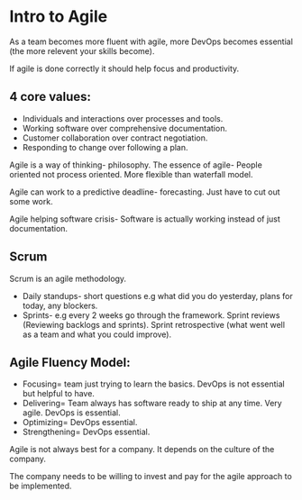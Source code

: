 # Intro to Agile

As a team becomes more fluent with agile, more DevOps becomes essential (the more relevent your skills become). 

If agile is done correctly it should help focus and productivity. 

## 4 core values:

- Individuals and interactions over processes and tools. 
- Working software over comprehensive documentation. 
- Customer collaboration over contract negotiation. 
- Responding to change over following a plan. 


Agile is a way of thinking- philosophy. 
The essence of agile- People oriented not process oriented. 
More flexible than waterfall model.

Agile can work to a predictive deadline- forecasting. Just have to cut out some work.

Agile helping software crisis- Software is actually working instead of just documentation. 

## Scrum
Scrum is an agile methodology. 
- Daily standups- short questions e.g what did you do yesterday, plans for today, any blockers.
- Sprints- e.g every 2 weeks go through the framework. Sprint reviews (Reviewing backlogs and sprints). Sprint retrospective (what went well as a team and what you could improve).


## Agile Fluency Model:
- Focusing= team just trying to learn the basics. DevOps is not essential but helpful to have.
- Delivering= Team always has software ready to ship at any time. Very agile. DevOps is essential. 
- Optimizing= DevOps essential. 
- Strengthening= DevOps essential.

Agile is not always best for a company. It depends on the culture of the company. 

The company needs to be willing to invest and pay for the agile approach to be implemented. 
